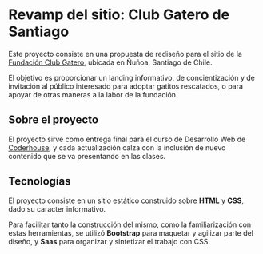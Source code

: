 # Revamp del sitio: Club Gatero de Santiago

Este proyecto consiste en una propuesta de rediseño para el sitio de la [Fundación Club Gatero](https://www.clubgatero.cl), ubicada en Ñuñoa, Santiago de Chile.

El objetivo es proporcionar un landing informativo, de concientización y de invitación al público interesado para adoptar gatitos rescatados, o para apoyar de otras maneras a la labor de la fundación.

## Sobre el proyecto

El proyecto sirve como entrega final para el curso de Desarrollo Web de [Coderhouse](https://www.coderhouse.com), y cada actualización calza con la inclusión de nuevo contenido que se va presentando en las clases.
## Tecnologías

El proyecto consiste en un sitio estático construido sobre **HTML** y **CSS**, dado su caracter informativo.

Para facilitar tanto la construcción del mismo, como la familiarización con estas herramientas, se utilizó **Bootstrap** para maquetar y agilizar parte del diseño, y **Saas** para organizar y sintetizar el trabajo con CSS.
